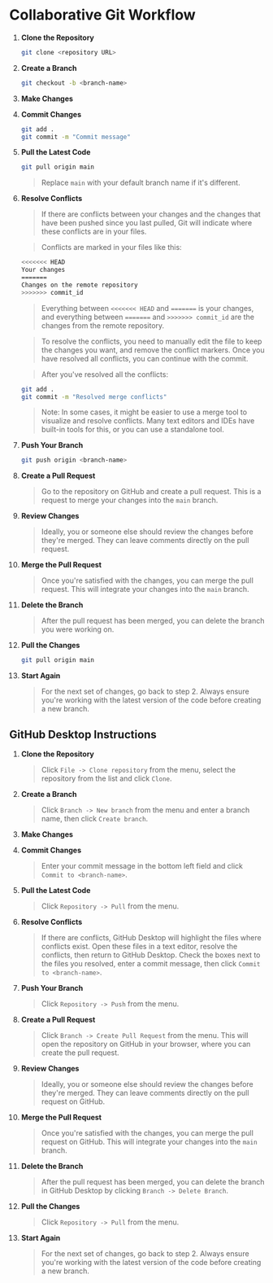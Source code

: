 # Collaborative Git Workflow

1. **Clone the Repository**

   ```bash
   git clone <repository URL>
   ```

2. **Create a Branch**

   ```bash
   git checkout -b <branch-name>
   ```

3. **Make Changes**

4. **Commit Changes**

   ```bash
   git add .
   git commit -m "Commit message"
   ```

5. **Pull the Latest Code**

   ```bash
   git pull origin main
   ```

   > Replace `main` with your default branch name if it's different.

6. **Resolve Conflicts**

   > If there are conflicts between your changes and the changes that have been pushed since you last pulled, Git will indicate where these conflicts are in your files.

   > Conflicts are marked in your files like this:

   ```bash
   <<<<<<< HEAD
   Your changes
   =======
   Changes on the remote repository
   >>>>>>> commit_id
   ```

   > Everything between `<<<<<<< HEAD` and `=======` is your changes, and everything between `=======` and `>>>>>>> commit_id` are the changes from the remote repository.

   > To resolve the conflicts, you need to manually edit the file to keep the changes you want, and remove the conflict markers. Once you have resolved all conflicts, you can continue with the commit.

   > After you've resolved all the conflicts:

   ```bash
   git add .
   git commit -m "Resolved merge conflicts"
   ```

   > Note: In some cases, it might be easier to use a merge tool to visualize and resolve conflicts. Many text editors and IDEs have built-in tools for this, or you can use a standalone tool.

7. **Push Your Branch**

   ```bash
   git push origin <branch-name>
   ```

8. **Create a Pull Request**

   > Go to the repository on GitHub and create a pull request. This is a request to merge your changes into the `main` branch.

9. **Review Changes**

   > Ideally, you or someone else should review the changes before they're merged. They can leave comments directly on the pull request.

10. **Merge the Pull Request**

    > Once you're satisfied with the changes, you can merge the pull request. This will integrate your changes into the `main` branch.

11. **Delete the Branch**

    > After the pull request has been merged, you can delete the branch you were working on.

12. **Pull the Changes**

    ```bash
    git pull origin main
    ```

13. **Start Again**
    > For the next set of changes, go back to step 2. Always ensure you're working with the latest version of the code before creating a new branch.

## GitHub Desktop Instructions

1. **Clone the Repository**

   > Click `File -> Clone repository` from the menu, select the repository from the list and click `Clone`.

2. **Create a Branch**

   > Click `Branch -> New branch` from the menu and enter a branch name, then click `Create branch`.

3. **Make Changes**

4. **Commit Changes**

   > Enter your commit message in the bottom left field and click `Commit to <branch-name>`.

5. **Pull the Latest Code**

   > Click `Repository -> Pull` from the menu.

6. **Resolve Conflicts**

   > If there are conflicts, GitHub Desktop will highlight the files where conflicts exist. Open these files in a text editor, resolve the conflicts, then return to GitHub Desktop. Check the boxes next to the files you resolved, enter a commit message, then click `Commit to <branch-name>`.

7. **Push Your Branch**

   > Click `Repository -> Push` from the menu.

8. **Create a Pull Request**

   > Click `Branch -> Create Pull Request` from the menu. This will open the repository on GitHub in your browser, where you can create the pull request.

9. **Review Changes**

   > Ideally, you or someone else should review the changes before they're merged. They can leave comments directly on the pull request on GitHub.

10. **Merge the Pull Request**

    > Once you're satisfied with the changes, you can merge the pull request on GitHub. This will integrate your changes into the `main` branch.

11. **Delete the Branch**

    > After the pull request has been merged, you can delete the branch in GitHub Desktop by clicking `Branch -> Delete Branch`.

12. **Pull the Changes**

    > Click `Repository -> Pull` from the menu.

13. **Start Again**
    > For the next set of changes, go back to step 2. Always ensure you're working with the latest version of the code before creating a new branch.
